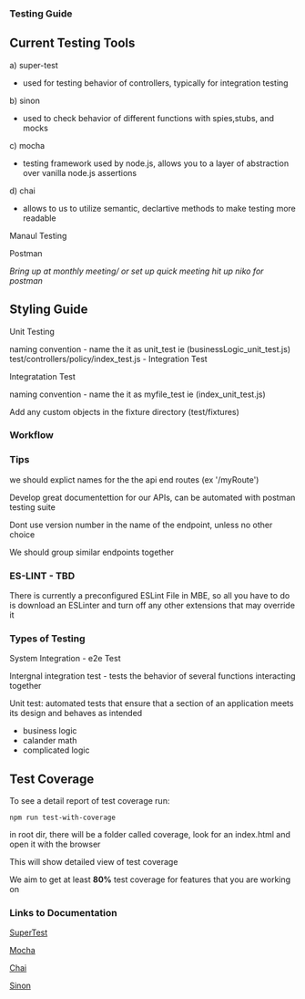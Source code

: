 ### Testing Guide

## Current Testing Tools 
a) super-test 

- used for testing behavior of controllers, typically for integration testing

b) sinon 
 
 - used to check behavior of different functions with spies,stubs, and mocks

c) mocha 

- testing framework used by node.js, allows you to a layer of abstraction over vanilla node.js assertions 

d) chai 

- allows to us to utilize semantic, declartive methods to make testing more readable 


Manaul Testing

Postman 

<i>Bring up at monthly meeting/ or set up quick meeting hit up niko for postman </i>


## Styling Guide 
Unit Testing

naming convention - name the it as unit_test ie (businessLogic_unit_test.js) 
test/controllers/policy/index_test.js - Integration Test

Integratation Test 

naming convention - name the it as myfile_test ie (index_unit_test.js) 

Add any custom objects in the fixture directory (test/fixtures)

### Workflow 



### Tips 
we should explict names for the the api end routes (ex '/myRoute')

Develop great documentettion for our APIs, can be automated with postman testing suite 

Dont use version number in the name of the endpoint, unless no other choice 

We should group similar endpoints together 

### ES-LINT - TBD
There is currently a preconfigured ESLint File in MBE, so all you have to do is download an ESLinter and turn off any other extensions that may override it 


### Types of Testing
System Integration - e2e Test 

Intergnal integration test - tests the behavior of several functions interacting together 

Unit test: automated tests that ensure that a section of an application meets its design and behaves as intended

* business logic 
* calander math
* complicated logic 

## Test Coverage 

To see a detail report of test coverage run: 
```
npm run test-with-coverage
```

in root dir, there will be a folder called coverage, look for an index.html and open it with the browser

This will show detailed view of test coverage 

We aim to get at least <b>80%</b> test coverage for features that you are working on 

### Links to Documentation 

[SuperTest](https://www.npmjs.com/package/supertest)

[Mocha](https://mochajs.org/)

[Chai](https://www.chaijs.com/api/bdd/)

[Sinon](https://sinonjs.org/releases/latest/)

